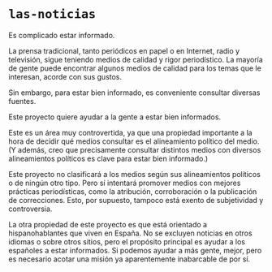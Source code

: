 # `las-noticias`

Es complicado estar informado.

La prensa tradicional, tanto periódicos en papel o en Internet, radio y televisión, sigue teniendo medios de calidad y rigor periodístico.
La mayoría de gente puede encontrar algunos medios de calidad para los temas que le interesan, acorde con sus gustos.

Sin embargo, para estar bien informado, es conveniente consultar diversas fuentes.

Este proyecto quiere ayudar a la gente a estar bien informados.

Este es un área muy controvertida, ya que una propiedad importante a la hora de decidir qué medios consultar es el alineamiento político del medio.
(Y además, creo que precisamente consultar distintos medios con diversos alineamientos políticos es clave para estar bien informado.)

Este proyecto no clasificará a los medios según sus alineamientos políticos o de ningún otro tipo.
Pero sí intentará promover medios con mejores prácticas periodísticas, como la atribución, corroboración o la publicación de correcciones.
Esto, por supuesto, tampoco está exento de subjetividad y controversia.

La otra propiedad de este proyecto es que está orientado a hispanohablantes que viven en España.
No se excluyen noticias en otros idiomas o sobre otros sitios, pero el propósito principal es ayudar a los españoles a estar informados.
Si podemos ayudar a más gente, mejor, pero es necesario acotar una misión ya aparentemente inabarcable de por sí.
